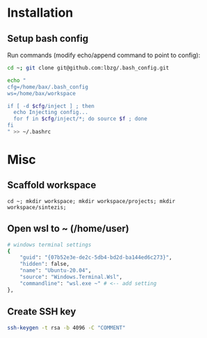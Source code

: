 # Installation

## Setup bash config
Run commands (modify echo/append command to point to config):

```bash
cd ~; git clone git@github.com:lbzg/.bash_config.git
```
```bash
echo "
cfg=/home/bax/.bash_config
ws=/home/bax/workspace

if [ -d $cfg/inject ] ; then
  echo Injecting config...
  for f in $cfg/inject/*; do source $f ; done
fi
" >> ~/.bashrc
```

# Misc

## Scaffold workspace
```
cd ~; mkdir workspace; mkdir workspace/projects; mkdir workspace/sintezis;
```

## Open wsl to ~ (/home/user)
```bash
# windows terminal settings
{
    "guid": "{07b52e3e-de2c-5db4-bd2d-ba144ed6c273}",
    "hidden": false,
    "name": "Ubuntu-20.04",
    "source": "Windows.Terminal.Wsl",
    "commandline": "wsl.exe ~" # <-- add setting
},
```

## Create SSH key
```bash
ssh-keygen -t rsa -b 4096 -C "COMMENT"
```
